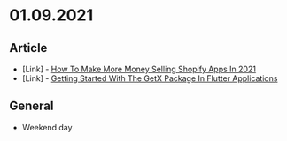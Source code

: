 # 01.09.2021

## Article

- \[Link\] - [How To Make More Money Selling Shopify Apps In 2021](https://www.smashingmagazine.com/2021/01/selling-shopify-apps-2021/)
- \[Link\] - [Getting Started With The GetX Package In Flutter Applications](https://www.smashingmagazine.com/2021/01/getx-package-flutter-applications/)

## General

- Weekend day
